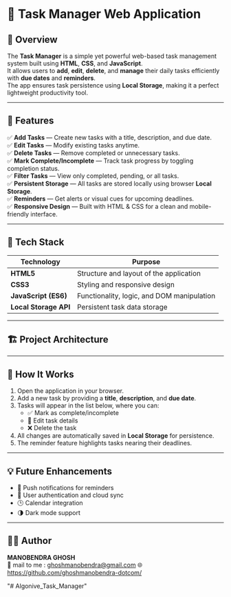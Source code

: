 # 📝 Task Manager Web Application

## 📌 Overview
The **Task Manager** is a simple yet powerful web-based task management system built using **HTML**, **CSS**, and **JavaScript**.  
It allows users to **add**, **edit**, **delete**, and **manage** their daily tasks efficiently with **due dates** and **reminders**.  
The app ensures task persistence using **Local Storage**, making it a perfect lightweight productivity tool.

---

## 🚀 Features
✅ **Add Tasks** — Create new tasks with a title, description, and due date.  
✅ **Edit Tasks** — Modify existing tasks anytime.  
✅ **Delete Tasks** — Remove completed or unnecessary tasks.  
✅ **Mark Complete/Incomplete** — Track task progress by toggling completion status.  
✅ **Filter Tasks** — View only completed, pending, or all tasks.  
✅ **Persistent Storage** — All tasks are stored locally using browser **Local Storage**.  
✅ **Reminders** — Get alerts or visual cues for upcoming deadlines.  
✅ **Responsive Design** — Built with HTML & CSS for a clean and mobile-friendly interface.

---

## 🧠 Tech Stack
| Technology | Purpose |
|-------------|----------|
| **HTML5** | Structure and layout of the application |
| **CSS3** | Styling and responsive design |
| **JavaScript (ES6)** | Functionality, logic, and DOM manipulation |
| **Local Storage API** | Persistent task data storage |

---

## 🏗️ Project Architecture

---

## 🧩 How It Works
1. Open the application in your browser.  
2. Add a new task by providing a **title**, **description**, and **due date**.  
3. Tasks will appear in the list below, where you can:  
   - ✅ Mark as complete/incomplete  
   - 📝 Edit task details  
   - ❌ Delete the task  
4. All changes are automatically saved in **Local Storage** for persistence.  
5. The reminder feature highlights tasks nearing their deadlines.

---

## 💡 Future Enhancements
- 🔔 Push notifications for reminders  
- 📱 User authentication and cloud sync  
- 🕒 Calendar integration  
- 🌗 Dark mode support  

---

## 🧑‍💻 Author
**MANOBENDRA GHOSH**  
📧 mail to me : ghoshmanobendra@gmail.com 
🌐 https://github.com/ghoshmanobendra-dotcom/

"# Algonive_Task_Manager" 
